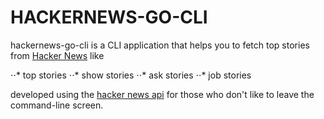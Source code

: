 # HACKERNEWS-GO-CLI

hackernews-go-cli is a CLI application that helps you to fetch
top stories from [Hacker News](https://news.ycombinator.com/) like

⋅⋅* top stories
⋅⋅* show stories
⋅⋅* ask stories
⋅⋅* job stories

developed using the [hacker news api](https://github.com/HackerNews/API)
for those who don't like to leave the command-line screen.

